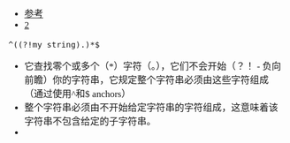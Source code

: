 <span  style="font-family: Simsun,serif; font-size: 17px; ">

- [参考](https://www.thinbug.com/q/717644)
- [2](https://www.jb51.net/article/52491.htm)
~~~
^((?!my string).)*$
~~~
- 它查找零个或多个（*）字符（。），它们不会开始（？！ - 负向前瞻）你的字符串，它规定整个字符串必须由这些字符组成（通过使用^和$ anchors）
- 整个字符串必须由不开始给定字符串的字符组成，这意味着该字符串不包含给定的子字符串。
-


</span>
